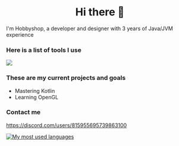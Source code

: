 <h1 align="center">Hi there 👋</h1>

I'm Hobbyshop, a developer and designer with 3 years of Java/JVM experience

### Here is a list of tools I use
![](https://skillicons.dev/icons?i=idea,vscode,java,kotlin,cpp)

### These are my current projects and goals
* Mastering Kotlin
* Learning OpenGL

### Contact me
https://discord.com/users/815955695739863100

[![My most used languages](https://github-readme-stats.vercel.app/api/top-langs/?username=Hobbyshop&layout=compact&show_icons=true&title_color=fff&icon_color=79ff97&text_color=9f9f9f&bg_color=151515&count_private=true&langs_count=6)](https://github.com/Hobbyshop)
